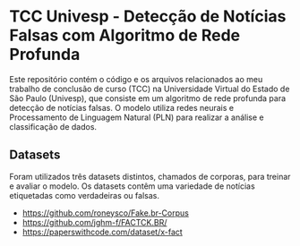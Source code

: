 # TCC Univesp - Detecção de Notícias Falsas com Algoritmo de Rede Profunda
Este repositório contém o código e os arquivos relacionados ao meu trabalho de conclusão de curso (TCC) na Universidade Virtual do Estado de São Paulo (Univesp), que consiste em um algoritmo de rede profunda para detecção de notícias falsas. O modelo utiliza redes neurais e Processamento de Linguagem Natural (PLN) para realizar a análise e classificação de dados.

## Datasets
Foram utilizados três datasets distintos, chamados de corporas, para treinar e avaliar o modelo. Os datasets contêm uma variedade de notícias etiquetadas como verdadeiras ou falsas.
- https://github.com/roneysco/Fake.br-Corpus
- https://github.com/jghm-f/FACTCK.BR/
- https://paperswithcode.com/dataset/x-fact
